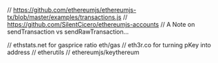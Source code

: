 // https://github.com/ethereumjs/ethereumjs-tx/blob/master/examples/transactions.js
// https://github.com/SilentCicero/ethereumjs-accounts
// A Note on sendTransaction vs sendRawTransaction...

// ethstats.net for gasprice ratio eth/gas
// eth3r.co for turning pKey into address
// etherutils
// ethereumjs/keythereum